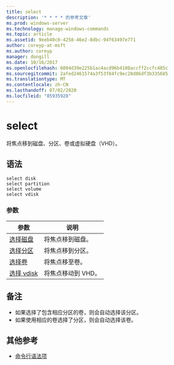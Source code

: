 ```yaml
---
title: select
description: '* * * * 的参考文章'
ms.prod: windows-server
ms.technology: manage-windows-commands
ms.topic: article
ms.assetid: 9eeb40c0-4258-46e2-8dbc-94f63497e771
author: coreyp-at-msft
ms.author: coreyp
manager: dongill
ms.date: 10/16/2017
ms.openlocfilehash: 6004d39e225b1ac4acd96b4108accff2ccfc485c
ms.sourcegitcommit: 2afed2461574a3f53f84fc9ec28d86df3b335685
ms.translationtype: MT
ms.contentlocale: zh-CN
ms.lasthandoff: 07/02/2020
ms.locfileid: "85935928"
---
```

# <a name="select"></a>select



将焦点移到磁盘、分区、卷或虚拟硬盘（VHD）。

## <a name="syntax"></a>语法

```
select disk
select partition
select volume
select vdisk
```

### <a name="parameters"></a>参数

|参数|说明|
|---------|-----------|
|[选择磁盘](select-disk.md)|将焦点移到磁盘。|
|[选择分区](select-partition.md)|将焦点移到分区。|
|[选择卷](select-volume.md)|将焦点移至卷。|
|[选择 vdisk](select-vdisk.md)|将焦点移动到 VHD。|

## <a name="remarks"></a>备注

-   如果选择了包含相应分区的卷，则会自动选择该分区。
-   如果使用相应的卷选择了分区，则会自动选择该卷。

## <a name="additional-references"></a>其他参考

- [命令行语法项](command-line-syntax-key.md)

